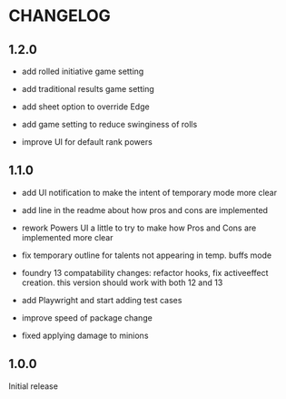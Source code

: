 # CHANGELOG

## 1.2.0

- add rolled initiative game setting

- add traditional results game setting

- add sheet option to override Edge

- add game setting to reduce swinginess of rolls

- improve UI for default rank powers

## 1.1.0

- add UI notification to make the intent of temporary mode more clear

- add line in the readme about how pros and cons are implemented

- rework Powers UI a little to try to make how Pros and Cons are implemented more clear

- fix temporary outline for talents not appearing in temp. buffs mode

- foundry 13 compatability changes: refactor hooks, fix activeeffect creation. this version should work with both 12 and 13

- add Playwright and start adding test cases

- improve speed of package change

- fixed applying damage to minions


## 1.0.0

Initial release